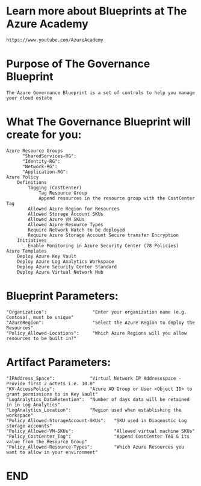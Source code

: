
**Learn more about Blueprints at The Azure Academy**
============================
	https://www.youtube.com/AzureAcademy
	
	

**Purpose of The Governance Blueprint**
============================
	The Azure Governance Blueprint is a set of controls to help you manage your cloud estate

		
**What The Governance Blueprint will create for you:**
============================
	Azure Resource Groups
		  "SharedServices-RG": 
		  "Identity-RG": 
		  "Network-RG": 
		  "Application-RG": 
	Azure Policy
		Definitions
			Tagging (CostCenter)
				Tag Resource Group
				Append resources in the resource group with the CostCenter Tag
			Allowed Azure Region for Resources
			Allowed Storage Account SKUs
			Allowed Azure VM SKUs	
			Allowed Azure Resource Types
			Require Network Watch to be deployed 
			Require Azure Storage Account Secure transfer Encryption
		Initiatives
			Enable Monitoring in Azure Security Center (78 Policies)			
	Azure Templates
		Deploy Azure Key Vault 
		Deploy Azure Log Analytics Workspace
		Deploy Azure Security Center Standard
		Deploy Azure Virtual Network Hub

			
**Blueprint Parameters:**
============================
	"Organization":					"Enter your organization name (e.g. Contoso), must be unique"
	"AzureRegion":					"Select the Azure Region to deploy the Resources"
	"Policy_Allowed-Locations":		"Which Azure Regions will you allow resources to be built in?"


**Artifact Parameters:**
============================
	"IPAddress_Space":             "Virtual Network IP Addressspace - Provide first 2 octets i.e. 10.0"	
	"KV-AccessPolicy":             "Azure AD Group or User <Object ID> to grant permissions to in Key Vault"
	"LogAnalytics_DataRetention":  "Number of days data will be retained in in Log Analytics"
	"LogAnalytics_Location":       "Region used when establishing the workspace"
	"Policy_Allowed-StorageAccount-SKUs":	"SKU used in Diagnostic Log storage accounts"
	"Policy_Allowed-VM-SKUs":				"Allowed virtual machine SKUs"
	"Policy_CostCenter_Tag":                "Append CostCenter TAG & its value from the Resource Group"
	"Policy_Allowed-Resource-Types":        "Which Azure Resources you want to allow in your environment"
	

**END**
============================
